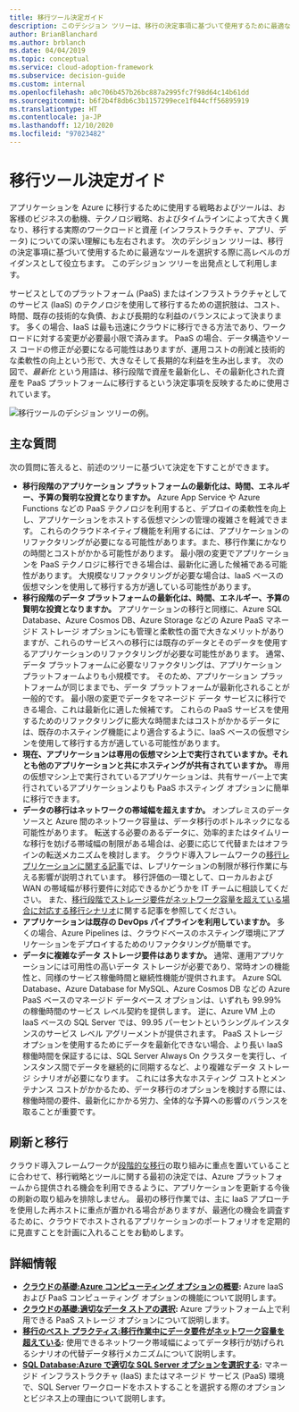 ```yaml
---
title: 移行ツール決定ガイド
description: このデシジョン ツリーは、移行の決定事項に基づいて使用するために最適なツールを選択する際に高レベルのガイダンスとして使用できます。
author: BrianBlanchard
ms.author: brblanch
ms.date: 04/04/2019
ms.topic: conceptual
ms.service: cloud-adoption-framework
ms.subservice: decision-guide
ms.custom: internal
ms.openlocfilehash: a0c706b457b26bc887a2995fc7f98d64c14b61dd
ms.sourcegitcommit: b6f2b4f8db6c3b1157299ece1f044cff56895919
ms.translationtype: HT
ms.contentlocale: ja-JP
ms.lasthandoff: 12/10/2020
ms.locfileid: "97023482"
---
```

# <a name="migration-tools-decision-guide"></a>移行ツール決定ガイド

アプリケーションを Azure に移行するために使用する戦略およびツールは、お客様のビジネスの動機、テクノロジ戦略、およびタイムラインによって大きく異なり、移行する実際のワークロードと資産 (インフラストラクチャ、アプリ、データ) についての深い理解にも左右されます。 次のデシジョン ツリーは、移行の決定事項に基づいて使用するために最適なツールを選択する際に高レベルのガイダンスとして役立ちます。 このデシジョン ツリーを出発点として利用します。

サービスとしてのプラットフォーム (PaaS) またはインフラストラクチャとしてのサービス (IaaS) のテクノロジを使用して移行するための選択肢は、コスト、時間、既存の技術的な負債、および長期的な利益のバランスによって決まります。 多くの場合、IaaS は最も迅速にクラウドに移行できる方法であり、ワークロードに対する変更が必要最小限で済みます。 PaaS の場合、データ構造やソース コードの修正が必要になる可能性はありますが、運用コストの削減と技術的な柔軟性の向上という形で、大きなそして長期的な利益を生み出します。 次の図で、_最新化_ という用語は、移行段階で資産を最新化し、その最新化された資産を PaaS プラットフォームに移行するという決定事項を反映するために使用されています。

![移行ツールのデシジョン ツリーの例。](../../_images/migrate/migration-tools-decision-tree.png)

## <a name="key-questions"></a>主な質問

次の質問に答えると、前述のツリーに基づいて決定を下すことができます。

- **移行段階のアプリケーション プラットフォームの最新化は、時間、エネルギー、予算の賢明な投資となりますか。** Azure App Service や Azure Functions などの PaaS テクノロジを利用すると、デプロイの柔軟性を向上し、アプリケーションをホストする仮想マシンの管理の複雑さを軽減できます。 これらのクラウドネイティブ機能を利用するには、アプリケーションのリファクタリングが必要になる可能性があります。また、移行作業にかなりの時間とコストがかかる可能性があります。 最小限の変更でアプリケーションを PaaS テクノロジに移行できる場合は、最新化に適した候補である可能性があります。 大規模なリファクタリングが必要な場合は、IaaS ベースの仮想マシンを使用して移行する方が適している可能性があります。
- **移行段階のデータ プラットフォームの最新化は、時間、エネルギー、予算の賢明な投資となりますか。** アプリケーションの移行と同様に、Azure SQL Database、Azure Cosmos DB、Azure Storage などの Azure PaaS マネージド ストレージ オプションにも管理と柔軟性の面で大きなメリットがありますが、これらのサービスへの移行には既存のデータとそのデータを使用するアプリケーションのリファクタリングが必要な可能性があります。 通常、データ プラットフォームに必要なリファクタリングは、アプリケーション プラットフォームよりも小規模です。 そのため、アプリケーション プラットフォームが同じままでも、データ プラットフォームが最新化されることが一般的です。 最小限の変更でデータをマネージド データ サービスに移行できる場合、これは最新化に適した候補です。 これらの PaaS サービスを使用するためのリファクタリングに膨大な時間またはコストがかかるデータには、既存のホスティング機能により適合するように、IaaS ベースの仮想マシンを使用して移行する方が適している可能性があります。
- **現在、アプリケーションは専用の仮想マシン上で実行されていますか。それとも他のアプリケーションと共にホスティングが共有されていますか。** 専用の仮想マシン上で実行されているアプリケーションは、共有サーバー上で実行されているアプリケーションよりも PaaS ホスティング オプションに簡単に移行できます。
- **データの移行はネットワークの帯域幅を超えますか。** オンプレミスのデータ ソースと Azure 間のネットワーク容量は、データ移行のボトルネックになる可能性があります。 転送する必要のあるデータに、効率的またはタイムリーな移行を妨げる帯域幅の制限がある場合は、必要に応じて代替またはオフラインの転送メカニズムを検討します。 クラウド導入フレームワークの[移行レプリケーションに関する記事](../../migrate/migration-considerations/migrate/replicate.md#replication-risks---physics-of-replication)では、レプリケーションの制限が移行作業に与える影響が説明されています。 移行評価の一環として、ローカルおよび WAN の帯域幅が移行要件に対応できるかどうかを IT チームに相談してください。 また、[移行段階でストレージ要件がネットワーク容量を超えている場合に対応する移行シナリオ](../../migrate/azure-best-practices/network-capacity-exceeded.md#suggested-prerequisites)に関する記事を参照してください。
- **アプリケーションは既存の DevOps パイプラインを利用していますか。** 多くの場合、Azure Pipelines は、クラウドベースのホスティング環境にアプリケーションをデプロイするためのリファクタリングが簡単です。
- **データに複雑なデータ ストレージ要件はありますか。** 通常、運用アプリケーションには可用性の高いデータ ストレージが必要であり、常時オンの機能性と、同様のサービス稼働時間と継続性機能が提供されます。 Azure SQL Database、Azure Database for MySQL、Azure Cosmos DB などの Azure PaaS ベースのマネージド データベース オプションは、いずれも 99.99% の稼働時間のサービス レベル契約を提供します。 逆に、Azure VM 上の IaaS ベースの SQL Server では、99.95 パーセントというシングルインスタンスのサービス レベル アグリーメントが提供されます。 PaaS ストレージ オプションを使用するためにデータを最新化できない場合、より長い IaaS 稼働時間を保証するには、SQL Server Always On クラスターを実行し、インスタンス間でデータを継続的に同期するなど、より複雑なデータ ストレージ シナリオが必要になります。 これには多大なホスティング コストとメンテナンス コストがかかるため、データ移行のオプションを検討する際には、稼働時間の要件、最新化にかかる労力、全体的な予算への影響のバランスを取ることが重要です。

## <a name="innovation-and-migration"></a>刷新と移行

クラウド導入フレームワークが[段階的な移行](../../migrate/index.md#migration-effort)の取り組みに重点を置いていることに合わせて、移行戦略とツールに関する最初の決定では、Azure プラットフォームから提供される機会を利用できるように、アプリケーションを更新する今後の刷新の取り組みを排除しません。 最初の移行作業では、主に IaaS アプローチを使用した再ホストに重点が置かれる場合がありますが、最適化の機会を調査するために、クラウドでホストされるアプリケーションのポートフォリオを定期的に見直すことを計画に入れることをお勧めします。

## <a name="learn-more"></a>詳細情報

- **[ クラウドの基礎:Azure コンピューティング オプションの概要](/azure/architecture/guide/technology-choices/compute-decision-tree):** Azure IaaS および PaaS コンピューティング オプションの機能について説明します。
- **[ クラウドの基礎:適切なデータ ストアの選択](/azure/architecture/guide/technology-choices/data-store-overview):** Azure プラットフォーム上で利用できる PaaS ストレージ オプションについて説明します。
- **[移行のベスト プラクティス:移行作業中にデータ要件がネットワーク容量を超えている](../../migrate/azure-best-practices/network-capacity-exceeded.md):** 使用できるネットワーク帯域幅によってデータ移行が妨げられるシナリオの代替データ移行メカニズムについて説明します。
- **[SQL Database:Azure で適切な SQL Server オプションを選択する](/azure/sql-database/sql-database-paas-vs-sql-server-iaas#business-motivations-for-choosing-databases-managed-instances-or-sql-virtual-machines):** マネージド インフラストラクチャ (IaaS) またはマネージド サービス (PaaS) 環境で、SQL Server ワークロードをホストすることを選択する際のオプションとビジネス上の理由について説明します。
